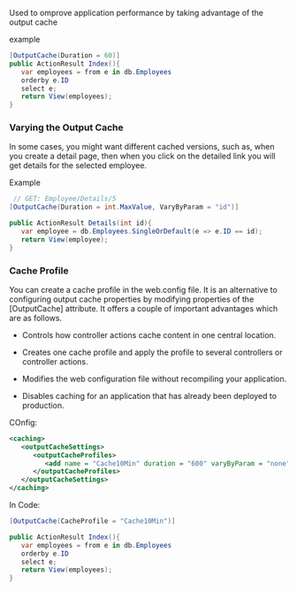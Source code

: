 Used to omprove application performance by taking advantage of the output cache

example 


```c#
[OutputCache(Duration = 60)]
public ActionResult Index(){
   var employees = from e in db.Employees
   orderby e.ID
   select e;
   return View(employees);
}
```

### Varying the Output Cache

In some cases, you might want different cached versions, such as, when you create a detail page, then when you click on the detailed link you will get details for the selected employee.

Example
```c#
 // GET: Employee/Details/5
[OutputCache(Duration = int.MaxValue, VaryByParam = "id")]

public ActionResult Details(int id){
   var employee = db.Employees.SingleOrDefault(e => e.ID == id);
   return View(employee);
}
```

### Cache Profile

You can create a cache profile in the web.config file. It is an alternative to configuring output cache properties by modifying properties of the [OutputCache] attribute. It offers a couple of important advantages which are as follows.

 - Controls how controller actions cache content in one central location.

 - Creates one cache profile and apply the profile to several controllers or controller actions.

 - Modifies the web configuration file without recompiling your application.

 - Disables caching for an application that has already been deployed to production.



COnfig:

```xml
<caching>
   <outputCacheSettings>
      <outputCacheProfiles>
         <add name = "Cache10Min" duration = "600" varyByParam = "none"/>
      </outputCacheProfiles>
   </outputCacheSettings>
</caching>
```

In Code: 
```c#
[OutputCache(CacheProfile = "Cache10Min")]

public ActionResult Index(){
   var employees = from e in db.Employees
   orderby e.ID
   select e;
   return View(employees);
}

```